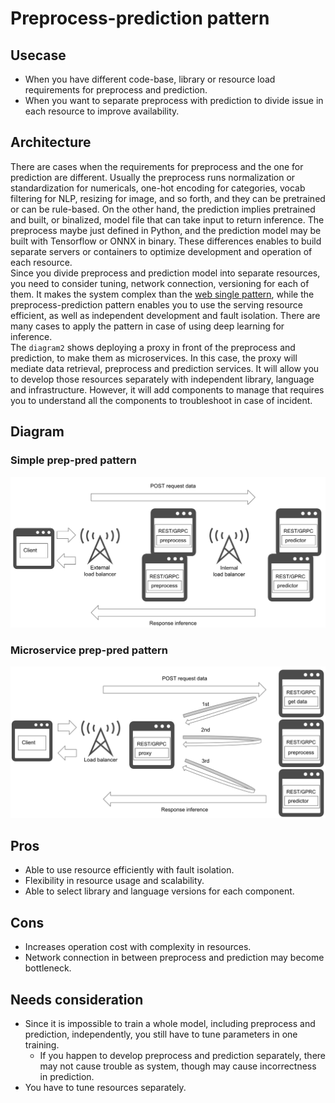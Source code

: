 # Preprocess-prediction pattern

## Usecase
- When you have different code-base, library or resource load requirements for preprocess and prediction.
- When you want to separate preprocess with prediction to divide issue in each resource to improve availability.

## Architecture
There are cases when the requirements for preprocess and the one for prediction are different. Usually the preprocess runs normalization or standardization for numericals, one-hot encoding for categories, vocab filtering for NLP, resizing for image, and so forth, and they can be pretrained or can be rule-based. On the other hand, the prediction implies pretrained and built, or binalized, model file that can take input to return inference. The preprocess maybe just defined in Python, and the prediction model may be built with Tensorflow or ONNX in binary. These differences enables to build separate servers or containers to optimize development and operation of each resource.<br>
Since you divide preprocess and prediction model into separate resources, you need to consider tuning, network connection, versioning for each of them. It makes the system complex than the [web single pattern](../Web-single-pattern/design_en.md), while the preprocess-prediction pattern enables you to use the serving resource efficient, as well as independent development and fault isolation. There are many cases to apply the pattern in case of using deep learning for inference.<br>
The `diagram2` shows deploying a proxy in front of the preprocess and prediction, to make them as microservices. In this case, the proxy will mediate data retrieval, preprocess and prediction services. It will allow you to develop those resources separately with independent library, language and infrastructure. However, it will add components to manage that requires you to understand all the components to troubleshoot in case of incident.

## Diagram
### Simple prep-pred pattern
![diagram](diagram.png)

### Microservice prep-pred pattern
![diagram2](diagram2.png)

## Pros
- Able to use resource efficiently with fault isolation.
- Flexibility in resource usage and scalability.
- Able to select library and language versions for each component.

## Cons
- Increases operation cost with complexity in resources.
- Network connection in between preprocess and prediction may become bottleneck.

## Needs consideration
- Since it is impossible to train a whole model, including preprocess and prediction, independently, you still have to tune parameters in one training.
  - If you happen to develop preprocess and prediction separately, there may not cause trouble as system, though may cause incorrectness in prediction.
- You have to tune resources separately.
